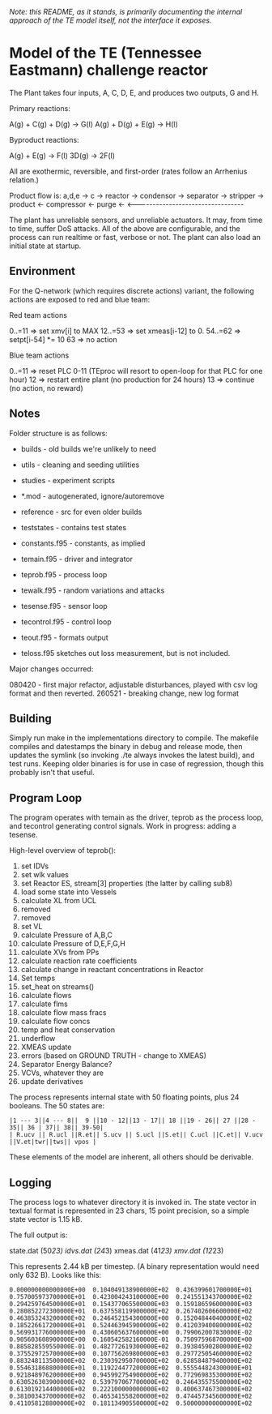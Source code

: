 *Note: this README, as it stands, is primarily documenting the internal approach of the TE model itself, not the interface it exposes.*

Model of the TE (Tennessee Eastmann) challenge reactor
===

The Plant takes four inputs, A, C, D, E, and produces two outputs, G and H.

Primary reactions:

A(g) + C(g) + D(g) -> G(l)
A(g) + D(g) + E(g) -> H(l)

Byproduct reactions:

A(g) + E(g) -> F(l)
3D(g) -> 2F(l)

All are exothermic, reversible, and first-order
(rates follow an Arrhenius relation.)

Product flow is: 
a,d,e ->                                  c ->
    reactor -> condensor -> separator -> stripper -> product
          <- compressor <- purge <-
          <---------------------------------

The plant has unreliable sensors, and unreliable actuators. It may, from time to time, suffer DoS attacks. All of the above are configurable, and the process can run realtime or fast, verbose or not. The plant can also load an initial state at startup.

Environment
---

For the Q-network (which requires discrete actions) variant, the following actions are exposed to red and blue team:

Red team actions

0..=11 => set xmv[i] to MAX
12..=53 => set xmeas[i-12] to 0.
54..=62 => setpt[i-54] *= 10
63 => no action

Blue team actions

0..=11 => reset PLC 0-11 (TEproc will resort to open-loop for that PLC for one hour)
12 => restart entire plant (no production for 24 hours)
13 => continue (no action, no reward)

Notes
---

Folder structure is as follows:

- builds - old builds we're unlikely to need 
- utils - cleaning and seeding utilities
- studies - experiment scripts
- *.mod - autogenerated, ignore/autoremove
- reference - src for even older builds
- teststates - contains test states

- constants.f95 - constants, as implied
- temain.f95 - driver and integrator
- teprob.f95 - process loop
- tewalk.f95 - random variations and attacks
- tesense.f95 - sensor loop
- tecontrol.f95 - control loop
- teout.f95 - formats output

- teloss.f95 sketches out loss measurement, but is not included.

Major changes occurred:

080420 - first major refactor, adjustable disturbances, played with csv log format and then reverted.
260521 - breaking change, new log format

Building
---

Simply run make in the implementations directory to compile. The makefile compiles and datestamps the binary in debug and release mode, then updates the symlink (so invoking ./te always invokes the latest build), and test runs. Keeping older binaries is for use in case of regression, though this probably isn't that useful.

Program Loop
---

The program operates with temain as the driver, teprob as the process loop, and tecontrol generating control signals. Work in progress: adding a tesense.

High-level overview of teprob():

1. set IDVs
2. set wlk values
3. set Reactor ES, stream[3] properties (the latter by calling sub8)
4. load some state into Vessels
5. calculate XL from UCL
6. removed
7. removed
8. set VL
9. calculate Pressure of A,B,C
10. calculate Pressure of D,E,F,G,H
11. calculate XVs from PPs
12. calculate reaction rate coefficients
13. calculate change in reactant concentrations in Reactor
14. Set temps
15. set_heat on streams()
16. calculate flows
17. calculate flms
18. calculate flow mass fracs
19. calculate flow concs
20. temp and heat conservation
21. underflow
22. XMEAS update
23. errors (based on GROUND TRUTH - change to XMEAS)
24. Separator Energy Balance?
25. VCVs, whatever they are 
26. update derivatives

The process represents internal state with 50 floating points, plus 24 booleans. The 50 states are:

```
|1 --- 3||4 --- 8||  9 ||10 - 12||13 - 17|| 18 ||19 - 26|| 27 ||28 - 35|| 36 | 37|| 38|| 39-50|
| R.ucv || R.ucl ||R.et|| S.ucv || S.ucl ||S.et|| C.ucl ||C.et|| V.ucv ||V.et|twr||tws|| vpos |
```

These elements of the model are inherent, all others should be derivable.

Logging
---

The process logs to whatever directory it is invoked in. The state vector in textual format is represented in 23 chars, 15 point precision, so a simple state vector is 1.15 kB.

The full output is:

state.dat (50*23) 
idvs.dat (24*3)
xmeas.dat (41*23)
xmv.dat (12*23)

This represents 2.44 kB per timestep. (A binary representation would need only 632 B). Looks like this:

```
0.000000000000000E+00  0.104049138900000E+02  0.436399601700000E+01  0.757005973700000E+01  0.423004243100000E+00  0.241551343700000E+02  0.294259764500000E+01  0.154377065500000E+03  0.159186596000000E+03  0.280852272300000E+01  0.637558119900000E+02  0.267402606600000E+02  0.463853243200000E+02  0.246452154300000E+00  0.152048440400000E+02  0.185226617200000E+01  0.524463945900000E+02  0.412039400800000E+02  0.569931776000000E+00  0.430605637600000E+00  0.799062007830000E-02  0.905603608900000E+00  0.160542582160000E-01  0.750975968700000E+00  0.885828559550000E-01  0.482772619300000E+02  0.393845902800000E+02  0.375529725700000E+00  0.107756269800000E+03  0.297725054600000E+02  0.883248113500000E+02  0.230392950700000E+02  0.628584879400000E+02  0.554631868800000E+01  0.119224477200000E+02  0.555544824300000E+01  0.921848976200000E+00  0.945992754900000E+02  0.772969835300000E+02  0.630526303900000E+02  0.539797067700000E+02  0.246435575500000E+02  0.613019214400000E+02  0.222100000000000E+02  0.400637467300000E+02  0.381003437000000E+02  0.465341558200000E+02  0.474457345600000E+02  0.411058128800000E+02  0.181134905500000E+02  0.500000000000000E+02
```
